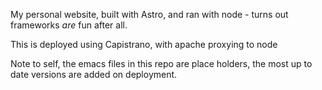 My personal website, built with Astro, and ran with node - turns out frameworks *are* fun after all.

This is deployed using Capistrano, with apache proxying to node

Note to self, the emacs files in this repo are place holders, the most up to date versions are added on deployment.


